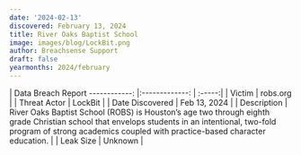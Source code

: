 ```yaml
---
date: '2024-02-13'
discovered: February 13, 2024
title: River Oaks Baptist School
image: images/blog/LockBit.png
author: Breachsense Support
draft: false
yearmonths: 2024/february
---
```



| Data Breach Report
------------:     |:-------------:    | :-----:|
| Victim      | robs.org      | 
| Threat Actor      | LockBit      | 
| Date Discovered      | Feb 13, 2024      | 
| Description      | River Oaks Baptist School (ROBS) is Houston’s age two through eighth grade Christian school that envelops students in an intentional, two-fold program of strong academics coupled with practice-based character education.      | 
| Leak Size      | Unknown      | 

